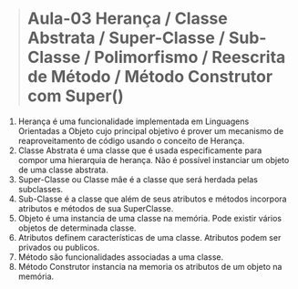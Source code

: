 > # Aula-03 Herança / Classe Abstrata / Super-Classe / Sub-Classe / Polimorfismo /   Reescrita de Método / Método Construtor com Super()

1. Herança é uma funcionalidade implementada em Linguagens Orientadas a Objeto cujo principal objetivo é prover um mecanismo de reaproveitamento de código usando o conceito de Herança.
2. Classe Abstrata é uma classe que é usada especificamente para compor uma hierarquia de herança. Não é possível instanciar um objeto de uma classe abstrata.
3. Super-Classe ou Classe mâe é a classe que será herdada pelas subclasses.
4. Sub-Classe é a classe que além de seus atributos e métodos incorpora atributos e métodos de sua SuperClasse.
5. Objeto é uma instancia de uma classe na memória. Pode existir vários objetos de
   determinada classe. 
6. Atributos definem características de uma classe. Atributos podem ser privados ou
   publicos.
7. Método são funcionalidades associadas a uma classe.
8. Método Construtor instancia na memoria os atributos de um objeto na memória.
